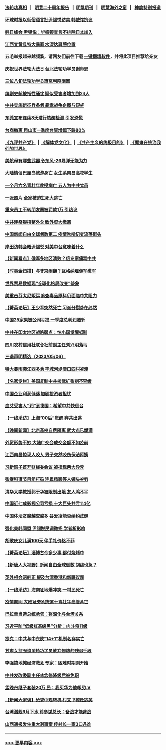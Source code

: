 #### [法轮功真相](https://github.com/gfw-breaker/truth/blob/master/README.md?t=0) &nbsp;&nbsp;|&nbsp;&nbsp; [明慧二十周年报告](https://github.com/gfw-breaker/mh-reports/blob/master/README.md?t=0) &nbsp;&nbsp;|&nbsp;&nbsp;[明慧期刊](https://github.com/gfw-breaker/mh-qikan) &nbsp;&nbsp;|&nbsp;&nbsp; [明慧海外之窗](https://github.com/gfw-breaker/mh-news/blob/master/README.md?t=0) &nbsp;&nbsp;|&nbsp;&nbsp; [神韵特别报道](https://github.com/gfw-breaker/mh-news/blob/master/shenyun.md?t=0)
#### [环球时报以低俗语言批尹锡悦访美 韩使馆抗议](../pages/nsc413/n13990528.md?t=05080643) 
#### [韩日峰会 尹锡悦：华盛顿宣言不排除日本加入](../pages/nsc413/n13990504.md?t=05080643) 
#### [江西宜黄县特大暴雨 水深达肩膀位置](../pages/nsc413/n13990291.md?t=05080643) 
#### 五毛举报越来越频繁，请网友们前往下载 [一键翻墙软件](https://github.com/gfw-breaker/ssr-accounts)，并将此项目推荐给亲友
#### [庆祝世界法轮大法日 台北法轮功学员谢师恩](../pages/nsc413/n13989540.md?t=05080643) 
#### [三位八旬法轮功学员遭冤判陷囹圄](../pages/nsc413/n13988869.md?t=05080643) 
#### [编剧史航被指性骚扰 疑似受害者增加到26人](../pages/nsc413/n13990195.md?t=05080643) 
#### [中共实施新征兵条例 暴露战争企图与短板](../pages/nsc413/n13989809.md?t=05080643) 
#### [东莞宣布连续8天进行核酸检测 引发恐慌](../pages/nsc413/n13989974.md?t=05080643) 
#### [台商撤离 昆山市一季度台资增幅下跌80%](../pages/nsc413/n13990161.md?t=05080643) 
#### [《九评共产党》](https://github.com/begood0513/9ping.md/blob/master/README.md) &nbsp;|&nbsp; [《解体党文化》](../../../../jtdwh.md/blob/master/README.md)  &nbsp;|&nbsp; [《共产主义的终极目的》](../../../../gczydzjmd.md/blob/master/README.md) &nbsp;|&nbsp; [《魔鬼在统治我们的世界》](../../../../mgztzwmdsj.md/blob/master/README.md) 
#### [美航母有哪些武器 令东风-26导弹无能为力](../pages/nsc413/n13984834.md?t=05080643) 
#### [大陆情侣巴厘岛旅游身亡 女生系南昌高校学生](../pages/nsc413/n13990115.md?t=05080643) 
#### [一个月六名青壮年教授病亡 五人为中共党员](../pages/nsc413/n13990108.md?t=05080643) 
#### [一张照片 全家被迫生死大逃亡](../pages/nsc413/n13990123.md?t=05080643) 
#### [重庆员工不转朋友圈被罚款1万 引热议](../pages/nsc413/n13990047.md?t=05080643) 
#### [中共连祭狠招整外企 致外资大撤离](../pages/nsc413/n13989810.md?t=05080643) 
#### [中国新闻自由全球倒数第二 疫情吹哨记者流落街头](../pages/nsc413/n13990017.md?t=05080643) 
#### [岸田访韩会晤尹锡悦 对美中台意味着什么](../pages/nsc413/n13989914.md?t=05080643) 
#### [【新闻看点】俄军多地区溃败？俄专家痛骂中共](../pages/nsc413/n13989839.md?t=05080643) 
#### [【时事金扫描】与普京闹翻？瓦格纳雇佣军撤军](../pages/nsc413/n13989796.md?t=05080643) 
#### [世界贸易数据现“全球化格局改变”迹象](../pages/nsc413/n13989803.md?t=05080643) 
#### [美重击芬太尼贩运 追查毒品原料仍面临中共阻力](../pages/nsc413/n13989834.md?t=05080643) 
#### [【菁英论坛】王少军突然死亡 习派分裂势在必然](../pages/nsc413/n13989835.md?t=05080643) 
#### [中国25家果链公司亏损 一季度总利润腰斩](../pages/nsc413/n13989811.md?t=05080643) 
#### [中共在印太地区战略弱点：怕小国觉醒抵制](../pages/nsc413/n13989640.md?t=05080643) 
#### [四川农村信用社联合社前副主任刘兴明落马](../pages/nsc413/n13989739.md?t=05080643) 
#### [三退声明精选（2023/05/06）](../pages/nsc413/n13989766.md?t=05080643) 
#### [特大暴雨袭江西多地 丰城河堤溃口四村被淹](../pages/nsc413/n13989530.md?t=05080643) 
#### [【名家专栏】美国反制中共核武扩张刻不容缓](../pages/nsc413/n13988132.md?t=05080643) 
#### [中国企业利润低迷 加剧投资者担忧](../pages/nsc413/n13989693.md?t=05080643) 
#### [血艾受害人“润”到德国：希望中共快倒台](../pages/nsc413/n13989323.md?t=05080643) 
#### [【一线采访】上海“00后”觉醒 弃共出逃](../pages/nsc413/n13989474.md?t=05080643) 
#### [【晚间新闻】北京高校自费隔离 武大点已爆满](../pages/nsc413/n13989521.md?t=05080643) 
#### [外贸形势不妙 大陆广交会成交金额不如疫前](../pages/nsc413/n13989343.md?t=05080643) 
#### [江西南昌惊现人咬人 男子突然咬伤保洁阿姨](../pages/nsc413/n13989284.md?t=05080643) 
#### [习新班子首开财经委会议 被指现两大异常](../pages/nsc413/n13989261.md?t=05080643) 
#### [张继科遭节目组打码 连累杨颖等人镜头被剪](../pages/nsc413/n13989214.md?t=05080643) 
#### [清华大学教授郭于华被限制出境 友人鸣不平](../pages/nsc413/n13989250.md?t=05080643) 
#### [中国近七成影视公司亏损 十大巨头共亏114亿](../pages/nsc413/n13989231.md?t=05080643) 
#### [中国体坛贪腐越查越多 谷爱凌能否续约成谜](../pages/nsc413/n13989147.md?t=05080643) 
#### [强化美韩同盟 尹锡悦民调微扬 学者析影响](../pages/nsc413/n13989223.md?t=05080643) 
#### [胡歌庆女儿满100天 伴手礼价格不菲](../pages/nsc413/n13989169.md?t=05080643) 
#### [【菁英论坛】淄博古今多少事 都付烧烤中](../pages/nsc413/n13989188.md?t=05080643) 
#### [【新唐人大视野】新闻自由全球倒数 胡编也急？](../pages/nsc413/n13989121.md?t=05080643) 
#### [英外相会晤韩正 提及台湾香港和新疆议题](../pages/nsc413/n13989122.md?t=05080643) 
#### [【一线采访】海南征地爆冲突 一村民死亡](../pages/nsc413/n13989137.md?t=05080643) 
#### [疫情期间 大陆证券系统逾十青壮年高管离世](../pages/nsc413/n13989125.md?t=05080643) 
#### [巴拉圭当选总统承诺：将深化与台湾关系](../pages/nsc413/n13989142.md?t=05080643) 
#### [习近平防“低级红高级黑”分析：内斗将升级](../pages/nsc413/n13989107.md?t=05080643) 
#### [捷克：中共与中东欧“14+1”机制名存实亡](../pages/nsc413/n13989105.md?t=05080643) 
#### [甘肃女监强迫法轮功学员放弃修炼的残忍手段](../pages/nsc413/n13988053.md?t=05080643) 
#### [李强搞地摊经济救急 专家：困难时期刚开始](../pages/nsc413/n13988908.md?t=05080643) 
#### [中共发改委副主任林念修降级后被免职](../pages/nsc413/n13988832.md?t=05080643) 
#### [孟晚舟继子套装20万 民：我买华为他却买LV](../pages/nsc413/n13988992.md?t=05080643) 
#### [【新闻大家谈】绝望中现转机 村支书惊险逃美](../pages/nsc413/n13988996.md?t=05080643) 
#### [台湾潜舰9月下水 前参谋总长：备战才能避战](../pages/nsc413/n13988851.md?t=05080643) 
#### [山西通报发生重大刑事案 传村长一家3口遇难](../pages/nsc413/n13988956.md?t=05080643) 

----
#### [ >>> 更早内容 <<< ](../indexes/nsc413-earlier.md)
